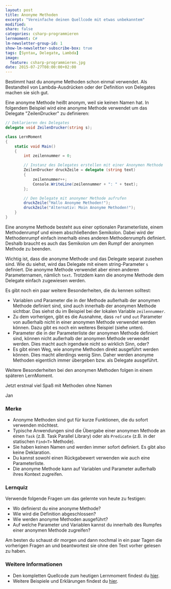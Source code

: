 ```yaml
---
layout: post
title: Anonyme Methoden
excerpt: "Vereinfache deinen Quellcode mit etwas unbekanntem"
modified:
share: false
categories: csharp-programmieren
lernmoment: C#
lm-newsletter-group-id: 1
show-lm-newsletter-subscribe-box: true
tags: [Syntax, Delegate, Lambda]
image:
  feature: csharp-programmieren.jpg
date: 2015-07-27T08:00:00+02:00
---
```


Bestimmt hast du anonyme Methoden schon einmal verwendet. Als Bestandteil von Lambda-Ausdrücken oder der Definition von Delegates machen sie sich gut.

Eine anonyme Methode heißt anonym, weil sie keinen Namen hat. In folgendem Beispiel wird eine anonyme Methode verwendet um das Delegate "ZeilenDrucker" zu definieren:

```cs
// Deklarieren des Delegates
delegate void ZeilenDrucker(string s);

class LernMoment
{
    static void Main()
    {
    	int zeilennummer = 0;

        // Instanz des Delegates erstellen mit einer Anonymen Methode
        ZeilenDrucker druckZeile = delegate (string text)
        {
            zeilennummer++;
            Console.WriteLine(zeilennummer + ": " + text);
        };

        // Den Delegate mit anonymer Methode aufrufen
        druckZeile("Hallo Anonyme Methoden!");
        druckZeile("Alternativ: Moin Anonyme Methoden!");
    }
}
```

Eine anonyme Methode besteht aus einer optionalen Parameterliste, einem Methodenrumpf und einem abschließenden Semikolon. Dabei wird der Methodenrumpf einfach innerhalb eines anderen Methodenrumpfs definiert. Deshalb braucht es auch das Semikolon um den Rumpf der anonymen Methode zu beenden.

Wichtig ist, dass die anonyme Methode und das Delegate separat zusehen sind. Wie du siehst, wird das Delegate mit einem string-Parameter `s` definiert. Die anonyme Methode verwendet aber einen anderen Parameternamen, nämlich `text`. Trotzdem kann die anonyme Methode dem Delegate einfach zugewiesen werden.

Es gibt noch ein paar weitere Besonderheiten, die du kennen solltest:

-	Variablen und Parameter die in der Methode außerhalb der anonymen Methode definiert sind, sind auch innerhalb der anonymen Methode sichtbar. Das siehst du im Beispiel bei der lokalen Variable `zeilennummer`.
-	Zu dem vorherigen, gibt es die Ausnahme, dass `ref` und `out` Parameter von außerhalb nicht in einer anonymen Methode verwendet werden können. Dazu gibt es noch ein weiteres Beispiel (siehe unten).
-	Parameter die in der Parameterliste der anonymen Methode definiert sind, können nicht außerhalb der anonymen Methode verwendet werden. Dies macht auch irgendwie nicht so wirklich Sinn, oder?
-	Es gibt einen Weg, wie anonyme Methoden direkt ausgeführt werden können. Dies macht allerdings wenig Sinn. Daher werden anonyme Methoden eigentlich immer übergeben bzw. als Delegate ausgeführt.

Weitere Besonderheiten bei den anonymen Methoden folgen in einem späteren LernMoment. 

Jetzt erstmal viel Spaß mit Methoden ohne Namen

Jan


### Merke

-	Anonyme Methoden sind gut für kurze Funktionen, die du sofort verwenden möchtest.
-	Typische Anwendungen sind die Übergabe einer anonymen Methode an einen `Task` (z.B. Task Parallel Library) oder als `Predicate` (z.B. in der statischen `Find<T>` Methode).
-	Sie haben keinen Namen und werden immer sofort definiert. Es gibt also keine Deklaration.
-	Du kannst sowohl einen Rückgabewert verwenden wie auch eine Parameterliste.
-	Die anonyme Methode kann auf Variablen und Parameter außerhalb ihres Kontext zugreifen.

### Lernquiz
Verwende folgende Fragen um das gelernte von heute zu festigen:

-	Wo definierst du eine anonyme Methode?
-	Wie wird die Definition abgeschlossen?
-	Wie werden anonyme Methoden ausgeführt?
-	Auf welche Parameter und Variablen kannst du innerhalb des Rumpfes einer anonymen Methode zugreifen?

Am besten du schaust dir morgen und dann nochmal in ein paar Tagen die vorherigen Fragen an und beantwortest sie ohne den Text vorher gelesen zu haben.

### Weitere Informationen

-	Den kompletten Quellcode zum heutigen Lernmoment findest du [hier](https://github.com/LernMoment/csharp/tree/master/AnonymeMethoden).
-	Weitere Beispiele und Erklärungen findest du [hier](https://msdn.microsoft.com/de-de/library/0yw3tz5k.aspx).
